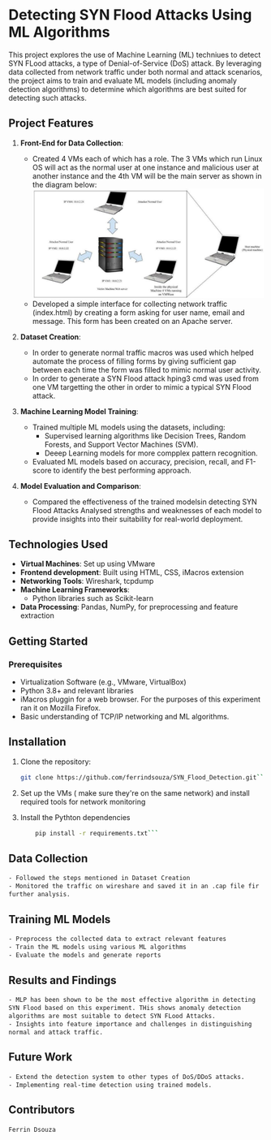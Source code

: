 # Detecting SYN Flood Attacks Using ML Algorithms

This project explores the use of Machine Learning (ML) techniues to detect SYN FLood attacks, a type of Denial-of-Service (DoS) attack.
By leveraging data collected from network traffic under both normal and attack scenarios, the project aims to train and evaluate ML models (including anomaly detection algorithms) to determine which algorithms are best suited for detecting such attacks. 


## Project Features

1. **Front-End for Data Collection**:
    - Created 4 VMs each of which has a role. The 3 VMs which run Linux OS will act as the normal user at one instance and malicious user at another instance and the 4th VM will be the main server as shown in the diagram below:
    ![alt text](image.png)
    - Developed a simple interface for collecting network traffic (index.html) by creating a form asking for user name, email and message. This form has been created on an Apache server.

2. **Dataset Creation**:
    - In order to generate normal traffic macros was used which helped automate the process of filling forms by giving sufficient gap between each time the form was filled to mimic normal user activity.
    - In order to generate a SYN Flood attack hping3 cmd was used from one VM targetting the other in order to mimic a typical SYN Flood attack.

3. **Machine Learning Model Training**:
    - Trained multiple ML models using the datasets, including:
        - Supervised learning algorithms like Decision Trees, Random Forests, and Support Vector Machines (SVM).
        - Deeep Learning models for more compplex pattern recognition.
    - Evaluated ML models based on accuracy, precision, recall, and F1-score to identify the best performing approach.

4. **Model Evaluation and Comparison**:
    - Compared the effectiveness of the trained modelsin detecting SYN Flood Attacks
    Analysed strengths and weaknesses of each model to provide insights into their suitability for real-world deployment.


## Technologies Used

- **Virtual Machines**:  Set up using VMware
- **Frontend development**: Built using HTML, CSS, iMacros extension
- **Networking Tools**: Wireshark, tcpdump
- **Machine Learning Frameworks**: 
    - Python libraries such as Scikit-learn
- **Data Processing**: Pandas, NumPy, for preprocessing and feature extraction

## Getting Started

### Prerequisites

- Virtualization Software (e.g., VMware, VirtualBox)
-  Python 3.8+ and relevant libraries
- iMacros pluggin for a web browser. For the purposes of this experiment ran it on Mozilla Firefox.
- Basic understanding of TCP/IP networking and ML algorithms.

## Installation

1. Clone the repository:
    ```bash
    git clone https://github.com/ferrindsouza/SYN_Flood_Detection.git```

2. Set up the VMs ( make sure they're on the same network) and install required tools for network monitoring

3. Install the Pythton dependencies 
    ```bash 
        pip install -r requirements.txt```

## Data Collection
    - Followed the steps mentioned in Dataset Creation
    - Monitored the traffic on wireshare and saved it in an .cap file fir further analysis.

## Training ML Models
    - Preprocess the collected data to extract relevant features
    - Train the ML models using various ML algorithms
    - Evaluate the models and generate reports

## Results and Findings
    - MLP has been shown to be the most effective algorithm in detecting SYN Flood based on this experiment. THis shows anomaly detection algorithms are most suitable to detect SYN FLood Attacks.
    - Insights into feature importance and challenges in distinguishing normal and attack traffic.

## Future Work
    - Extend the detection system to other types of DoS/DDoS attacks.
    - Implementing real-time detection using trained models.


## Contributors
    Ferrin Dsouza



 